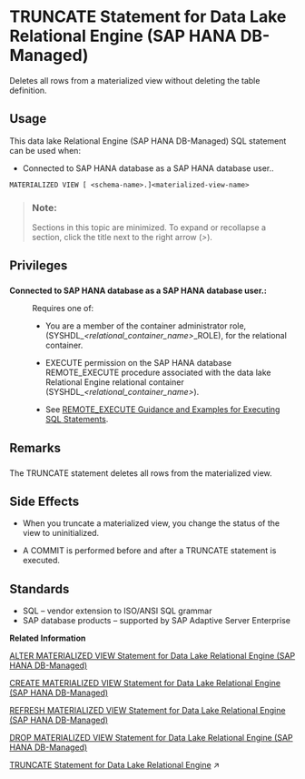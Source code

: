 <!-- loio817f97c16ce21014ba1dcdaaf046de69 -->

# TRUNCATE Statement for Data Lake Relational Engine \(SAP HANA DB-Managed\)

Deletes all rows from a materialized view without deleting the table definition.



## Usage

This data lake Relational Engine \(SAP HANA DB-Managed\) SQL statement can be used when:

-   Connected to SAP HANA database as a SAP HANA database user..



```
MATERIALIZED VIEW [ <schema-name>.]<materialized-view-name>
```



> ### Note:  
> Sections in this topic are minimized. To expand or recollapse a section, click the title next to the right arrow \(*\>*\).



<a name="loio817f97c16ce21014ba1dcdaaf046de69__section_ssv_xzy_wwb"/>

## Privileges



### 


<dl>
<dt><b>

Connected to SAP HANA database as a SAP HANA database user.:

</b></dt>
<dd>

Requires one of:

-   You are a member of the container administrator role, \(SYSHDL\_*<relational\_container\_name\>*\_ROLE\), for the relational container.
-   EXECUTE permission on the SAP HANA database REMOTE\_EXECUTE procedure associated with the data lake Relational Engine relational container \(SYSHDL\_*<relational\_container\_name\>*\).

-   See [REMOTE\_EXECUTE Guidance and Examples for Executing SQL Statements](remote-execute-guidance-and-examples-for-executing-sql-statements-fd99ac0.md).




</dd>
</dl>



<a name="loio817f97c16ce21014ba1dcdaaf046de69__section_zzs_rzy_wwb"/>

## Remarks



### 

The TRUNCATE statement deletes all rows from the materialized view.



<a name="loio817f97c16ce21014ba1dcdaaf046de69__section_lp5_pt4_45b"/>

## Side Effects

-   When you truncate a materialized view, you change the status of the view to uninitialized.

-   A COMMIT is performed before and after a TRUNCATE statement is executed.




<a name="loio817f97c16ce21014ba1dcdaaf046de69__section_a4d_5t4_45b"/>

## Standards

-   SQL – vendor extension to ISO/ANSI SQL grammar
-   SAP database products – supported by SAP Adaptive Server Enterprise

**Related Information**  


[ALTER MATERIALIZED VIEW Statement for Data Lake Relational Engine \(SAP HANA DB-Managed\)](alter-materialized-view-statement-for-data-lake-relational-engine-sap-hana-db-managed-8169459.md "Alters a materialized view.")

[CREATE MATERIALIZED VIEW Statement for Data Lake Relational Engine \(SAP HANA DB-Managed\)](create-materialized-view-statement-for-data-lake-relational-engine-sap-hana-db-managed-816c0ee.md "Creates a materialized view.")

[REFRESH MATERIALIZED VIEW Statement for Data Lake Relational Engine \(SAP HANA DB-Managed\)](refresh-materialized-view-statement-for-data-lake-relational-engine-sap-hana-db-managed-817277b.md "Initializes or refreshes the data in a materialized view by executing its query definition.")

[DROP MATERIALIZED VIEW Statement for Data Lake Relational Engine \(SAP HANA DB-Managed\)](drop-materialized-view-statement-for-data-lake-relational-engine-sap-hana-db-managed-50e7633.md "Removes a data type from the database.")

[TRUNCATE Statement for Data Lake Relational Engine](https://help.sap.com/viewer/19b3964099384f178ad08f2d348232a9/2024_3_QRC/en-US/a627e60884f21015aecdf8c062900097.html "Deletes all rows from a table or materialized view without deleting the table definition.") :arrow_upper_right:

